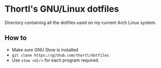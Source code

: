 # Thortl's GNU/Linux dotfiles

Directory containing all the dotfiles used on my current Arch Linux system.

## How to

- Make sure GNU Stow is installed
- `git clone https://github.com/thortl/dotfiles`
- Use `stow <dir>` for each program required.
